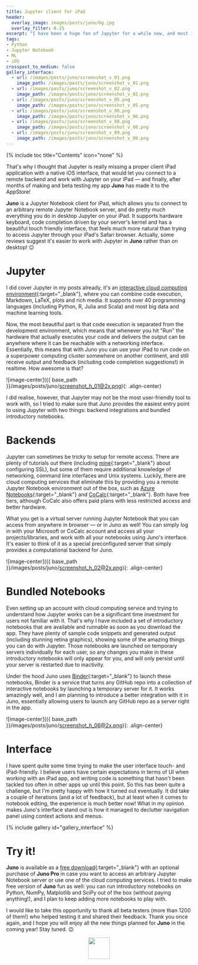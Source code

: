 ```yaml
---
title: Jupyter client for iPad
header:
  overlay_image: images/posts/juno/bg.jpg
  overlay_filter: 0.25
excerpt: "I have been a huge fan of Jupyter for a while now, and most importantly of the flexibility it is offering: I strongly believe that the fact that you only need a screen and network connection to get access to pretty much unlimited computational resources has enormous potential."
tags:
- Python
- Jupyter Notebook
- ML
- iOS
crosspost_to_medium: false
gallery_interface:
  - url: /images/posts/juno/screenshot_v_01.png
    image_path: /images/posts/juno/screenshot_v_01.png
  - url: /images/posts/juno/screenshot_v_02.png
    image_path: /images/posts/juno/screenshot_v_02.png
  - url: /images/posts/juno/screenshot_v_05.png
    image_path: /images/posts/juno/screenshot_v_05.png
  - url: /images/posts/juno/screenshot_v_06.png
    image_path: /images/posts/juno/screenshot_v_06.png
  - url: /images/posts/juno/screenshot_v_08.png
    image_path: /images/posts/juno/screenshot_v_08.png
  - url: /images/posts/juno/screenshot_v_09.png
    image_path: /images/posts/juno/screenshot_v_09.png
---
```

{% include toc title="Contents" icon="none" %}

That's why I thought that Jupyter is really missing a proper client iPad application with a native iOS interface, that would let you connect to a remote backend and work with Jupyter on your iPad — and finally, after months of making and beta testing my app **Juno** has made it to the AppStore! 

**Juno** is a Jupyter Notebook client for iPad, which allows you to connect to an arbitrary remote Jupyter Notebook server, and do pretty much everything you do in desktop Jupyter on your iPad. It supports hardware keyboard, code completion driven by your server's kernel and has a beautiful touch friendly interface, that feels much more natural than trying to access Jupyter through your iPad's Safari browser. Actually, some reviews suggest it's easier to work with Jupyter in **Juno** rather than on desktop! 😉

# Jupyter
I did cover Jupyter in my posts already, it's an [interactive cloud computing environment](http://jupyter.org){:target="_blank"}, where you can combine code execution, Markdown, LaTeX, plots and rich media. It supports over 40 programming languages (including Python, R, Julia and Scala) and most big data and machine learning tools. 

Now, the most beautiful part is that code execution is separated from the development environment, which means that whenever you hit "Run" the hardware that actually executes your code and delivers the output can be anywhere where it can be reachable with a networking interface. Essentially, this means that with Juno you can use your iPad to run code on a superpower computing cluster somewhere on another continent, and still receive output and feedback (including code completion suggestions!) in realtime. How awesome is that?

![image-center]({{ base_path }}/images/posts/juno/screenshot_h_01@2x.png){: .align-center}

I did realise, however, that Jupyter may not be the most user-friendly tool to work with, so I tried to make sure that Juno provides the easiest entry point to using Jupyter with two things: backend integrations and bundled introductory notebooks.

# Backends
Jupyter can sometimes be tricky to setup for remote access. There are plenty of tutorials out there (including [mine](https://juno.sh/ssl-self-signed-cert/){:target="_blank"} about configuring SSL), but some of them require additional knowledge of networking, command line interfaces and Unix systems. Luckily, there are cloud computing services that eliminate this by providing you a remote Jupyter Notebook environment out of the box, such as [Azure Notebooks](https://notebooks.azure.com){:target="_blank"} and [CoCalc](https://cocalc.com/){:target="_blank"}. Both have free tiers, although CoCalc also offers paid plans with less restricted access and better hardware. 

What you get is a virtual server running Jupyter Notebook that you can access from anywhere in browser — or in Juno as well! You can simply log in with your Microsoft or CoCalc account and access all your projects/libraries, and work with all your notebooks using Juno's interface. It's easier to think of it as a special preconfigured server that simply provides a computational backend for Juno.

![image-center]({{ base_path }}/images/posts/juno/screenshot_h_02@2x.png){: .align-center}

# Bundled Notebooks
Even setting up an account with cloud computing service and trying to understand how Jupyter works can be a significant time investment for users not familiar with it. That's why I have included a set of introductory notebooks that are available and runnable as soon as you download the app. They have plenty of sample code snippets and generated output (including stunning retina graphics), showing some of the amazing things you can do with Jupyter. Those notebooks are launched on temporary servers individually for each user, so any changes you make in these introductory notebooks will only appear for you, and will only persist until your server is restarted due to inactivity. 

Under the hood Juno uses [Binder](https://mybinder.org){:target="_blank"} to launch these notebooks, Binder is a service that turns any GitHub repo into a collection of interactive notebooks by launching a temporary server for it. It works amazingly well, and I am planning to introduce a better integration with it in Juno, essentially allowing users to launch any GitHub repo as a server right in the app.

![image-center]({{ base_path }}/images/posts/juno/screenshot_h_06@2x.png){: .align-center}

# Interface
I have spent quite some time trying to make the user interface touch- and iPad-friendly. I believe users have certain expectations in terms of UI when working with an iPad app, and writing code is something that hasn't been tackled too often in other apps up until this point. So this has been quite a challenge, but I'm pretty happy with how it turned out eventually. It did take a couple of iterations (and a lot of feedback), but at least when it comes to notebook editing, the experience is much better now! What in my opinion makes Juno's interface stand out is how it managed to declutter navigation panel using context actions and menus.

{% include gallery id="gallery_interface" %}

# Try it!
**Juno** is available as a [free download](https://itunes.apple.com/app/juno-jupyter-notebook-client/id1315744137){:target="_blank"} with an optional purchase of **Juno Pro** in case you want to access an arbitrary Jupyter Notebook server or use one of the cloud computing services. I tried to make free version of **Juno** fun as well: you can run introductory notebooks on Python, NumPy, Matplotlib and SciPy out of the box (without paying anything!), and I plan to keep adding more notebooks to play with. 

I would like to take this opportunity to thank all beta testers (more than 1200 of them!) who helped testing it and shared their feedback. Thank you once again, and I hope you will enjoy all the new things planned for **Juno** in the coming year! Stay tuned. 😉

<p align="center">
<a href="https://itunes.apple.com/app/juno-jupyter-notebook-client/id1315744137" target="_blank"><img src="{{ base_path }}/images/posts/juno/download_black.svg" style="height: 58px;" /></a>
</p>
